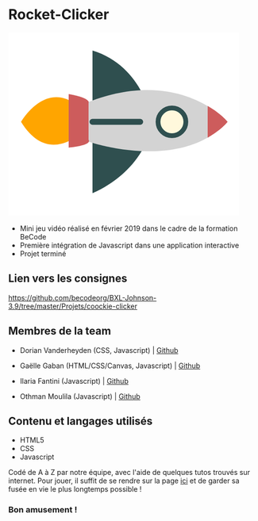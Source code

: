 # Rocket-Clicker

![fusée utilisée pour le jeu](/img/fusee.png "Clique sur la fusée!")

* Mini jeu vidéo réalisé en février 2019 dans le cadre de la formation BeCode  
* Première intégration de Javascript dans une application interactive  
* Projet terminé 

## Lien vers les consignes
https://github.com/becodeorg/BXL-Johnson-3.9/tree/master/Projets/coockie-clicker

## Membres de la team

* Dorian Vanderheyden (CSS, Javascript) | [Github](https://github.com/dorianbec)  

* Gaëlle Gaban (HTML/CSS/Canvas, Javascript) | [Github](https://github.com/Gaellga)    

* Ilaria Fantini (Javascript) | [Github](https://github.com/IlariaFa)    

* Othman Moulila (Javascript) | [Github](https://github.com/luffy1140/)    

## Contenu et langages utilisés  

* HTML5
* CSS
* Javascript  

Codé de A à Z par notre équipe, avec l'aide de quelques tutos trouvés sur internet. Pour jouer, il suffit de se rendre sur la page [ici](https://gaellga.github.io/Rocket-Clicker/) et de garder sa fusée en vie le plus longtemps possible !
  
### Bon amusement !
